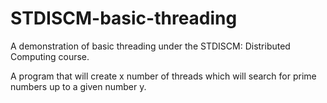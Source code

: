 # STDISCM-basic-threading
A demonstration of basic threading under the STDISCM: Distributed Computing course.

A program that will create x number of threads which will search for prime numbers up to a given number y.
